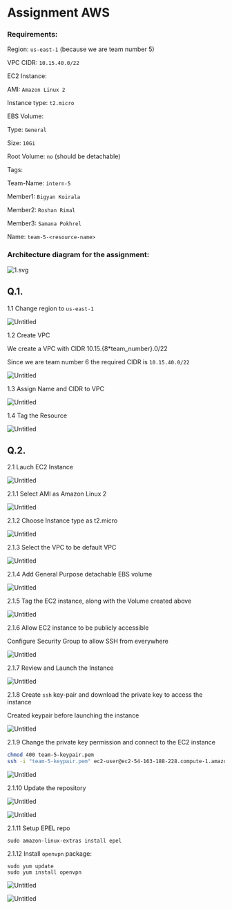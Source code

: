 # Assignment AWS

### Requirements:

Region: `us-east-1` (because we are team number 5)

VPC CIDR: `10.15.40.0/22`

EC2 Instance:

AMI: `Amazon Linux 2`

Instance type: `t2.micro`

EBS Volume:

Type: `General`

Size: `10Gi`

Root Volume: `no` (should be detachable)

Tags: 

Team-Name: `intern-5`

Member1: `Bigyan Koirala`

Member2: `Roshan Rimal`

Member3: `Samana Pokhrel`

Name: `team-5-<resource-name>`

### Architecture diagram for the assignment:

![1.svg](images/1.svg)

## Q.1.

1.1 Change region to `us-east-1`

![Untitled](images/Untitled.png)

1.2 Create VPC

We create a VPC with CIDR 10.15.{8*team_number}.0/22 

Since we are team number 6 the required CIDR is `10.15.40.0/22`

![Untitled](images/Untitled%201.png)

1.3 Assign Name and CIDR to VPC

![Untitled](images/Untitled%202.png)

1.4 Tag the Resource

![Untitled](images/Untitled%203.png)

## Q.2.

2.1 Lauch EC2 Instance

![Untitled](images/Untitled%204.png)

2.1.1 Select AMI as Amazon Linux 2

![Untitled](images/Untitled%205.png)

2.1.2 Choose Instance type as t2.micro

![Untitled](images/Untitled%206.png)

2.1.3 Select the VPC to be default VPC

![Untitled](images/Untitled%207.png)

2.1.4 Add General Purpose detachable EBS volume

![Untitled](images/Untitled%208.png)

2.1.5 Tag the EC2 instance, along with the Volume  created above

![Untitled](images/Untitled%209.png)

2.1.6 Allow EC2 instance to be publicly accessible

Configure Security Group to allow SSH from everywhere

![Untitled](images/Untitled%2010.png)

2.1.7 Review and Launch the Instance

![Untitled](images/Untitled%2011.png)

2.1.8 Create `ssh` key-pair and download the private key to access the instance

Created keypair before launching the instance

![Untitled](images/Untitled%2012.png)

2.1.9 Change the private key permission and connect to the EC2 instance

```bash
chmod 400 team-5-keypair.pem
ssh -i "team-5-keypair.pem" ec2-user@ec2-54-163-188-228.compute-1.amazonaws.com
```

![Untitled](images/Untitled%2013.png)

2.1.10 Update the repository

![Untitled](images/Untitled%2014.png)

![Untitled](images/Untitled%2015.png)

2.1.11 Setup EPEL repo

```docker
sudo amazon-linux-extras install epel
```

2.1.12 Install `openvpn` package:

```docker
sudo yum update
sudo yum install openvpn
```

![Untitled](images/Untitled%2016.png)

![Untitled](images/Untitled%2017.png)